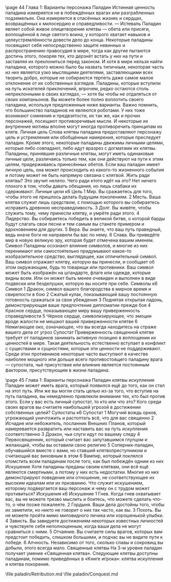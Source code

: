 <!-- TODO: Formatting -->

\page
44 Глава 1: Варианты персонажа
Паладин
Истинная ценность паладина измеряется не в побеждённых врагах или разграбленных подземельях.
Она измеряется в спасённых жизнях и сердцах, возвращённых к милосердию и справедливости.
— Истеваль
Паладин являет собой живое олицетворение клятвы — обета или присяги, воплощённой в лице святого воина, у которого хватает навыков и целеустремлённости довести дело до конца. Некоторые паладины посвящают себя непосредственно защите невинных и распространению правосудия в мире, тогда как другие пытаются достичь этого, покоряя тех, кто дерзнёт встать у них на пути и заставляя их преклониться перед законом.
И хотя в мире нельзя найти паладина, которого можно было бы назвать типичным, некоторая часть из них является узко мыслящими деятелями, заставляющими всех творить добро, которые не собираются терпеть даже самое малое отклонение от их собственных взглядов. Паладины, которые вступили на путь искателей приключений, впрочем, редко остаются столь непреклонными в своих взглядах, — хотя бы чтобы не отдаляться от своих компаньонов.
Вы можете более полно воплотить своего паладина, используя предложенные ниже варианты. Важно помнить, что большинство паладинов не являются роботами. У них тоже возникают сомнения и предвзятости, их так же, как и прочих персонажей, посещают противоречивые мысли. И некоторые их внутренние мотивы вполне могут иногда противоречить принципам их клятв.
Личная цель
Слова клятвы паладина предоставляют персонажу цель и устремления или обобщённые намерения, которые преследует паладин. Кроме этого, некоторые паладины движимы личными целями, которые либо совпадают, либо идут вразрез с догматами их клятвы. Паладины, принявшие различные клятвы, могут иметь одинаковые личные цели, различаясь только тем, как они действуют на пути к этим целям, придерживаясь принесённых обетов.
Если ваш паладин имеет личную цель, она может происходить из какого-то жизненного события и потому может не быть напрямую связана с клятвой.
Жить ради клятвы? Это звучит нелепо. Чего ради ктото идёт на это? Нет ничего плохого в том, чтобы давать обещания, но лишь слабаки их сдерживают.
Личные цели к6 Цель
1 Мир. Вы сражаетесь для того, чтобы этого не пришлось делать будущим поколениям.
2 Месть. Ваша клятва служит лишь средством, с помощью которого вы собираетесь исправить древнюю несправедливость.
3 Долг. Вы живёте, чтобы служить тому, чему принесли клятву, и умрёте ради этого.
4 Лидерство. Вы собираетесь победить в великой битве, о которой барды будут слагать свои песни и тем самым вы станете примером и вдохновением для других.
5 Вера. Вы знаете, что ваш путь праведный, ведь иначе боги не направили бы вас по нему.
6 Слава. Вы приведёте мир в новую великую эру, которая будет отмечена вашим именем.
Символ
Паладины осознают влияние символов, и многие из них перенимают или самостоятельно придумывают какое-то изобразительное средство, выглядящее, как отличительный символ. Ваш символ отражает клятву, которую вы принесли, и сообщает об этом окружающим, будь то товарищи или противники.
Ваш символ может быть изображён на штандарте, флаге или одежде, которые видны всем. Или он может быть менее очевиден и выполнен в виде подвески или безделушки, которую вы носите при себе.
Символы к6 Символ
1 Дракон, символ вашего благородства в мирное время и свирепости в бою
2 Сжатый кулак, показывающий вашу постоянную готовность сражаться за свои убеждения
3 Поднятая открытая ладонь, демонстрирующая ваше предпочтение дипломатии прежде боя
4 Красное сердце, показывающее миру вашу приверженность справедливости
5 Чёрное сердце, символизирующее, что эмоции вроде жалости не мешают вашей приверженности клятве
6 Немигающее око, означающее, что вы всегда находитесь на страже вашего дела от угроз
Супостат
Приверженность священной клятве требует от паладинов занимать активную позицию в воплощении их ценностей в мире. Такая деятельность естественно вступает в конфликт с существами и сущностями, которые эти ценности не поддерживают. Среди этих противников некоторые часто выступают в качестве наиболее мощного или дольше всего противостоящего паладину врага — супостата, чьё присутствие или влияние является постоянным фактором, присутствующим в жизни паладина.

\page 45
Глава 1: Варианты персонажа
Паладин клятвы искупления
Паладин может иметь врага, который появился ещё до того, как он стал на этот путь. Или же вы могли стать целью из-за того, что вступив на путь паладина, вы немедленно привлекли внимание тех, кто был против этого. Если у вас есть личный супостат, то кто или что это? Кого среди своих врагов вы считаете наибольшей угрозой в достижении собственных целей?
Супостаты к6 Супостат
1 Могучий вождь орков, угрожающий уничтожить и растоптать всё, что для вас священно
2 Исчадие или небожитель, посланник Внешних Планов, который намеревается развратить или наставить вас на путь искупления соответственно
3 Дракон, чьи слуги идут по вашему следу
4 Первосвященник, который считает вас запутавшимся глупцом и желающий, чтобы вы оставили свою религию
5 Соперник-паладин, обучавшийся вместе с вами, но ставший клятвопреступником и считающий вас виновным в этом
6 Вампир, который поклялся отомстить всем паладинам после того, как был побеждён одним из них
Искушение
Хотя паладины преданы своим клятвам, они всё ещё являются смертными, а потому у них есть недостатки. Многие из них демонстрируют поведение или отношение, не соответствующее их высоким идеалам или их призванию.
Что служит искушением, которому подвергается ваш персонаж и чему он с трудом может противиться?
Искушения к6 Искушение
1 Гнев. Когда гнев охватывает вас, вы не можете трезво мыслить и боитесь, что можете сделать что-то, о чём позже пожалеете.
2 Гордыня. Ваши дела достойны того, чтобы их заметили, но никто не говорит о них так часто, как вы.
3 Похоть. Вы не можете пройти мимо миловидного личика или хорошенькой улыбки.
4 Зависть. Вы завидуете достижениям некоторых известных личностей и чувствуете себя неполноценным, когда ваши дела не могут сравниться с ними.
5 Отчаяние. Вы считаете силы врагов, которых вам предстоит победить, слишком большими, и подчас вы не видите пути к победе.
6 Алчность. Независимо от того, сколько славы и сокровищ вы добыли, этого всегда мало.
Священные клятвы
На 3-м уровне паладин получает умение «Священная клятва». Следующие клятвы доступны паладинам, помимо приведённых в «Книге игрока»: клятва искупления и клятва покорения.

\file paladin/Retribution.md
\file paladin/Conquest.md
